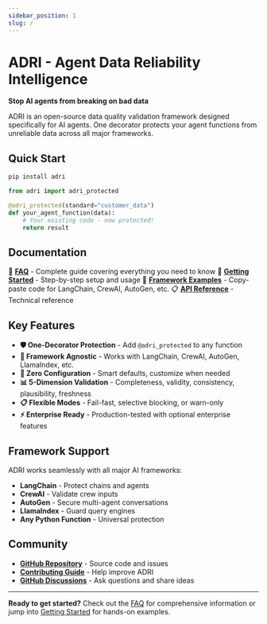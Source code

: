 ```yaml
---
sidebar_position: 1
slug: /
---
```


# ADRI - Agent Data Reliability Intelligence

**Stop AI agents from breaking on bad data**

ADRI is an open-source data quality validation framework designed specifically for AI agents. One decorator protects your agent functions from unreliable data across all major frameworks.

## Quick Start

```bash
pip install adri
```

```python
from adri import adri_protected

@adri_protected(standard="customer_data")
def your_agent_function(data):
    # Your existing code - now protected!
    return result
```

## Documentation

📖 **[FAQ](faq)** - Complete guide covering everything you need to know
🚀 **[Getting Started](getting-started)** - Step-by-step setup and usage
🤖 **[Framework Examples](frameworks)** - Copy-paste code for LangChain, CrewAI, AutoGen, etc.
📋 **[API Reference](API_REFERENCE)** - Technical reference

## Key Features

- **🛡️ One-Decorator Protection** - Add `@adri_protected` to any function
- **🤖 Framework Agnostic** - Works with LangChain, CrewAI, AutoGen, LlamaIndex, etc.
- **🚀 Zero Configuration** - Smart defaults, customize when needed
- **📊 5-Dimension Validation** - Completeness, validity, consistency, plausibility, freshness
- **📋 Flexible Modes** - Fail-fast, selective blocking, or warn-only
- **⚡ Enterprise Ready** - Production-tested with optional enterprise features

## Framework Support

ADRI works seamlessly with all major AI frameworks:
- **LangChain** - Protect chains and agents
- **CrewAI** - Validate crew inputs
- **AutoGen** - Secure multi-agent conversations
- **LlamaIndex** - Guard query engines
- **Any Python Function** - Universal protection

## Community

- **[GitHub Repository](https://github.com/adri-standard/adri)** - Source code and issues
- **[Contributing Guide](https://github.com/adri-standard/adri/blob/main/CONTRIBUTING.md)** - Help improve ADRI
- **[GitHub Discussions](https://github.com/adri-standard/adri/discussions)** - Ask questions and share ideas

---

**Ready to get started?** Check out the [FAQ](faq) for comprehensive information or jump into [Getting Started](getting-started) for hands-on examples.
